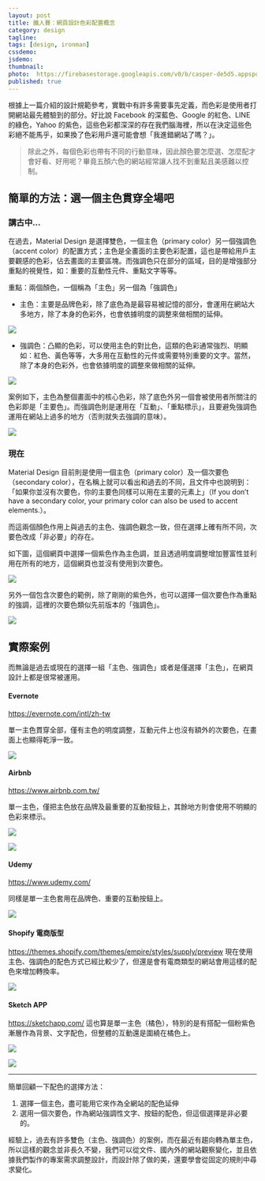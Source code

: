 ```yaml
---
layout: post
title: 鐵人賽：網頁設計色彩配置概念
category: design
tagline:
tags: [design, ironman]
cssdemo:
jsdemo:
thumbnail:
photo:  https://firebasestorage.googleapis.com/v0/b/casper-de5d5.appspot.com/o/images%2Fblog%2F201810%2Fholy%2007.png?alt=media&token=d8c14b49-77c0-4a6a-8225-a2efe97038e4
published: true
---
```


根據上一篇介紹的設計規範參考，實戰中有許多需要事先定義，而色彩是使用者打開網站最先體驗到的部分。好比說 Facebook 的深藍色、Google 的紅色、LINE 的綠色，Yahoo 的紫色，這些色彩都深深的存在我們腦海裡，所以在決定這些色彩絕不能馬乎，如果換了色彩用戶還可能會想「我進錯網站了嗎？」。

> 除此之外，每個色彩也帶有不同的行動意味，因此顏色要怎麼選、怎麼配才會好看、好用呢？畢竟五顏六色的網站經常讓人找不到重點且美感難以控制。

## 簡單的方法：選一個主色貫穿全場吧

### 講古中...

在過去，Material Design 是選擇雙色，一個主色（primary color）另一個強調色（accent color）的配置方式；主色是全畫面的主要色彩配置，這也是帶給用戶主要觀感的色彩，佔去畫面的主要區塊。而強調色只在部分的區域，目的是增強部分重點的視覺性，如：重要的互動性元件、重點文字等等。

重點：兩個顏色，一個稱為「主色」另一個為「強調色」
* 主色：主要是品牌色彩，除了底色為是最容易被記憶的部分，會運用在網站大多地方，除了本身的色彩外，也會依據明度的調整來做相關的延伸。

![](https://firebasestorage.googleapis.com/v0/b/casper-de5d5.appspot.com/o/images%2Fblog%2F201810%2F070143CA-E267-4E76-A7B3-A5CFB7EA3F03.png?alt=media&token=b7b479e2-49d6-42d3-8278-5c8cdf6998ff)

* 強調色：凸顯的色彩，可以使用主色的對比色，這類的色彩通常強烈、明顯如：紅色、黃色等等，大多用在互動性的元件或需要特別重要的文字。當然，除了本身的色彩外，也會依據明度的調整來做相關的延伸。

![](https://firebasestorage.googleapis.com/v0/b/casper-de5d5.appspot.com/o/images%2Fblog%2F201810%2F16E6A094-9512-4E75-B79D-4BAF5DF06A8B.png?alt=media&token=14b7c060-247d-402c-a372-be2ca5add001)

案例如下，主色為整個畫面中的核心色彩，除了底色外另一個會被使用者所關注的色彩即是「主要色」。而強調色則是運用在「互動」、「重點標示」，且要避免強調色運用在網站上過多的地方（否則就失去強調的意味）。

![](https://firebasestorage.googleapis.com/v0/b/casper-de5d5.appspot.com/o/images%2Fblog%2F201810%2FEB6C291F-F41B-4C1A-8EE4-716265EDACE0.png?alt=media&token=ce3654ed-9fc3-46e7-a1c1-fcbe4c6150be)

### 現在

Material Design 目前則是使用一個主色（primary color）及一個次要色（secondary color），在名稱上就可以看出和過去的不同，且文件中也說明到：「如果你並沒有次要色，你的主要色同樣可以用在主要的元素上」（If you don’t have a secondary color, your primary color can also be used to accent elements.）。

而這兩個顏色作用上與過去的主色、強調色觀念一致，但在選擇上確有所不同，次要色改成「非必要」的存在。

如下圖，這個網頁中選擇一個紫色作為主色調，並且透過明度調整增加豐富性並利用在所有的地方，這個網頁也並沒有使用到次要色。

![](https://firebasestorage.googleapis.com/v0/b/casper-de5d5.appspot.com/o/images%2Fblog%2F201810%2FC36FC3FB-9EFC-44B6-ACB0-73F794D67BB1.png?alt=media&token=723a34ec-8ee0-408b-9b9e-ef0a56e62507)

另外一個包含次要色的範例，除了剛剛的紫色外，也可以選擇一個次要色作為重點的強調，這裡的次要色類似先前版本的「強調色」。

![](https://firebasestorage.googleapis.com/v0/b/casper-de5d5.appspot.com/o/images%2Fblog%2F201810%2F69868398-EC64-442A-8D00-A67654B72201.png?alt=media&token=1c5eacaf-5228-48a3-b8dc-a0e933c85553)

## 實際案例
而無論是過去或現在的選擇一組「主色、強調色」或者是僅選擇「主色」，在網頁設計上都是很常被運用。

#### Evernote
https://evernote.com/intl/zh-tw

單一主色貫穿全部，僅有主色的明度調整，互動元件上也沒有額外的次要色，在畫面上也顯得乾淨一致。

![](https://firebasestorage.googleapis.com/v0/b/casper-de5d5.appspot.com/o/images%2Fblog%2F201810%2FB2527BB6-23BB-45B4-AAD7-67F6A57D8B5A.png?alt=media&token=b4d73b3d-90e5-478e-b9ab-b76539d80957)

#### Airbnb
https://www.airbnb.com.tw/

單一主色，僅把主色放在品牌及最重要的互動按鈕上，其餘地方則會使用不明顯的色彩來標示。

![](https://firebasestorage.googleapis.com/v0/b/casper-de5d5.appspot.com/o/images%2Fblog%2F201810%2FF77EC589-ED2E-4D2D-8DB6-7A4BA5833362.png?alt=media&token=c22e38f7-cf3d-48e1-97ae-834dc36c7741)

![](https://firebasestorage.googleapis.com/v0/b/casper-de5d5.appspot.com/o/images%2Fblog%2F201810%2FA76CB435-259B-4228-8A7F-6957C1A10CBC.png?alt=media&token=3a8aac42-5451-44ae-9060-53bd4407a9a0)

#### Udemy
https://www.udemy.com/

同樣是單一主色套用在品牌色、重要的互動按鈕上。

![](https://firebasestorage.googleapis.com/v0/b/casper-de5d5.appspot.com/o/images%2Fblog%2F201810%2FEDEBE638-9A7B-49CC-AF92-314C8740885F.png?alt=media&token=c6e920ea-47a6-47af-9a4e-f14b5c0295a7)

#### Shopify 電商版型
https://themes.shopify.com/themes/empire/styles/supply/preview
現在使用主色、強調色的配色方式已經比較少了，但還是會有電商類型的網站會用這樣的配色來增加轉換率。

![](https://firebasestorage.googleapis.com/v0/b/casper-de5d5.appspot.com/o/images%2Fblog%2F201810%2F5A4ABE79-009F-42E8-94C0-4531053B8286.png?alt=media&token=c9a60992-ccc3-49fe-8579-6da55bf70cd3)

#### Sketch APP
https://sketchapp.com/
這也算是單一主色（橘色），特別的是有搭配一個粉紫色漸層作為背景、文字配色，但整體的互動還是圍繞在橘色上。

![](https://firebasestorage.googleapis.com/v0/b/casper-de5d5.appspot.com/o/images%2Fblog%2F201810%2F25045415-E029-4975-9847-E606A5C8E0EE.png?alt=media&token=80805f9a-5f00-4662-be34-7b05c6a1717b)

![](https://firebasestorage.googleapis.com/v0/b/casper-de5d5.appspot.com/o/images%2Fblog%2F201810%2F7125D3CE-E7E0-4836-ACCB-2575F5604123.png?alt=media&token=37432094-27a7-40b3-bd97-c636bee10207)

---

簡單回顧一下配色的選擇方法：
1. 選擇一個主色，盡可能用它來作為全網站的配色延伸
2. 選用一個次要色，作為網站強調性文字、按鈕的配色，但這個選擇是非必要的。

經驗上，過去有許多雙色（主色、強調色）的案例，而在最近有趨向轉為單主色，所以這樣的觀念並非長久不變，我們可以從文件、國內外的網站觀察變化，並且依據我們製作的專案需求調整設計，而設計除了做的美，還要學會從固定的規則中尋求變化。